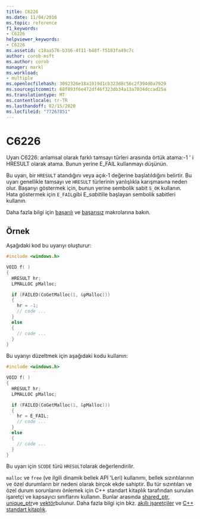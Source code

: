 ```yaml
---
title: C6226
ms.date: 11/04/2016
ms.topic: reference
f1_keywords:
- C6226
helpviewer_keywords:
- C6226
ms.assetid: c18aa576-b316-4f11-b48f-f5183fa49c7c
author: corob-msft
ms.author: corob
manager: markl
ms.workload:
- multiple
ms.openlocfilehash: 3092326e18a1019d1cb323d8c56c2f394d0a7929
ms.sourcegitcommit: 68f893f6e472df46f323db34a13a7034dccad25a
ms.translationtype: MT
ms.contentlocale: tr-TR
ms.lasthandoff: 02/15/2020
ms.locfileid: "77267851"
---
```

# <a name="c6226"></a>C6226

Uyarı C6226: anlamsal olarak farklı tamsayı türleri arasında örtük atama:-1 ' i HRESULT olarak atama. Bunun yerine E_FAIL kullanmayı düşünün.

Bu uyarı, bir `HRESULT` atandığını veya açık-1 değerine başlatıldığını belirtir. Bu uyarı genellikle tamsayı ve `HRESULT` türlerinin yanlışlıkla karışmasına neden olur. Başarıyı göstermek için, bunun yerine sembolik sabit `S_OK` kullanın. Hata göstermek için `E_FAIL`gibi E_*sabiti*ile başlayan sembolik sabitleri kullanın.

Daha fazla bilgi için [başarılı](/windows/desktop/api/winerror/nf-winerror-succeeded) ve [başarısız](/windows/desktop/api/winerror/nf-winerror-failed) makrolarına bakın.

## <a name="example"></a>Örnek

Aşağıdaki kod bu uyarıyı oluşturur:

```cpp
#include <windows.h>

VOID f( )
{
  HRESULT hr;
  LPMALLOC pMalloc;

  if (FAILED(CoGetMalloc(1, &pMalloc)))
  {
    hr = -1;
    // code ...
  }
  else
  {
    // code ...
  }
}
```

Bu uyarıyı düzeltmek için aşağıdaki kodu kullanın:

```cpp
#include <windows.h>

VOID f( )
{
  HRESULT hr;
  LPMALLOC pMalloc;

  if (FAILED(CoGetMalloc(1, &pMalloc)))
  {
    hr = E_FAIL;
    // code ...
  }
  else
  {
    // code ...
  }
}
```

Bu uyarı için `SCODE` türü `HRESULT`olarak değerlendirilir.

`malloc` ve `free` (ve ilgili dinamik bellek API 'Leri) kullanımı, bellek sızıntılarının ve özel durumların bir nedeni olarak birçok ekde sahiptir. Bu tür sızıntıları ve özel durum sorunlarını önlemek için C++ standart kitaplık tarafından sunulan işaretçi ve kapsayıcı sınıflarını kullanın. Bunlar arasında [shared_ptr](/cpp/standard-library/shared-ptr-class), [unique_ptr](/cpp/standard-library/unique-ptr-class)ve [vektör](/cpp/standard-library/vector)bulunur. Daha fazla bilgi için bkz. [akıllı işaretçiler](/cpp/cpp/smart-pointers-modern-cpp) ve [ C++ standart kitaplık](/cpp/standard-library/cpp-standard-library-reference).
